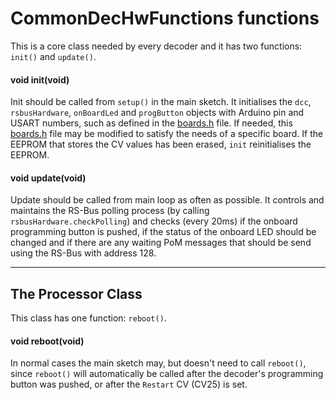 
# CommonDecHwFunctions functions #
This is a core class needed by every decoder and it has two functions: `init()` and `update()`.

#### void init(void) ####
Init should be called from `setup()` in the main sketch. It initialises the `dcc`, `rsbusHardware`, `onBoardLed` and `progButton` objects with Arduino pin and USART numbers, such as defined in the [boards.h](src/boards.h) file. If needed, this [boards.h](src/boards.h) file may be modified to satisfy the needs of a specific board. If the EEPROM that stores the CV values has been erased, `init` reinitialises the EEPROM.

#### void update(void) ####
Update should be called from main loop as often as possible. It controls and maintains the RS-Bus polling process (by calling `rsbusHardware.checkPolling`) and checks (every 20ms) if the onboard programming button is pushed, if the status of the onboard LED should be changed and if there are any waiting PoM messages that should be send using the RS-Bus with address 128.
___

## The Processor Class ##
This class has one function: `reboot()`.

#### void reboot(void) ####
In normal cases the main sketch may, but doesn't need to call `reboot()`, since `reboot()` will automatically be called after the decoder's programming button was pushed, or after the `Restart` CV (CV25) is set.
